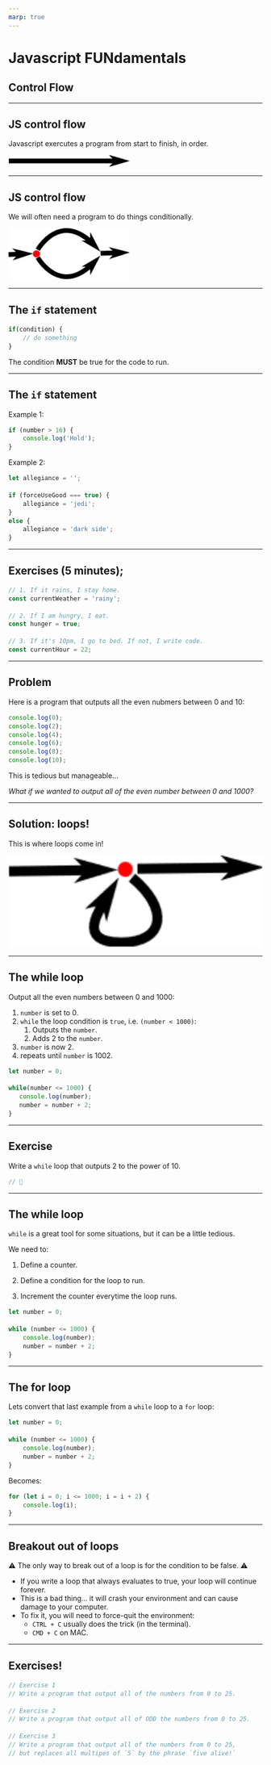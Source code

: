```yaml
---
marp: true
---
```


# Javascript FUNdamentals
## Control Flow

---

## JS control flow

Javascript exercutes a program from start to finish, in order. 

![default](assets/js-default-flow.png)

---

## JS control flow

We will often need a program to do things conditionally. 

![controlled](assets/js-control-flow.png)

---

## The `if` statement

```js
if(condition) {
    // do something
}
```

The condition **MUST** be true for the code to run.

---

## The `if` statement

Example 1:

```js
if (number > 16) {
    console.log('Hold');
}
```

Example 2:

```js
let allegiance = '';

if (forceUseGood === true) {
    allegiance = 'jedi';
} 
else {
    allegiance = 'dark side';
}
```

---

## Exercises (5 minutes);

```js
// 1. If it rains, I stay home.
const currentWeather = 'rainy';

// 2. If I am hungry, I eat.
const hunger = true;

// 3. If it's 10pm, I go to bed. If not, I write code.
const currentHour = 22;
```

---

## Problem

Here is a program that outputs all the even nubmers between 0 and 10:

```js
console.log(0);
console.log(2);
console.log(4);
console.log(6);
console.log(8);
console.log(10);
```

This is tedious but manageable...

_What if we wanted to output all of the even number between 0 and 1000?_

---

## Solution: loops!

This is where loops come in!

![loop](assets/js-loops.png)

---

## The while loop

Output all the even numbers between 0 and 1000: 

1. `number` is set to 0.
2. `while` the loop condition is `true`, i.e. `(number < 1000)`:
    1. Outputs the `number`.
    2. Adds 2 to the `number`.
3. `number` is now 2.
4. repeats until `number` is 1002.

```js
let number = 0;

while(number <= 1000) {
   console.log(number);
   number = number + 2;
}
```

---

## Exercise

Write a `while` loop that outputs 2 to the power of 10.

```js
// 🦗
```

---

## The while loop

`while` is a great tool for some situations, but it can be a little tedious.

We need to:

1. Define a counter.

2. Define a condition for the loop to run.

3. Increment the counter everytime the loop runs.

```js
let number = 0;

while (number <= 1000) {
    console.log(number);
    number = number + 2;
}
```

---

## The for loop

Lets convert that last example from a `while` loop to a `for` loop:

```js
let number = 0;

while (number <= 1000) {
    console.log(number);
    number = number + 2;
}
```

Becomes:

```js
for (let i = 0; i <= 1000; i = i + 2) {
    console.log(i);
}
```

---

## Breakout out of loops

⚠️ The only way to break out of a loop is for the condition to be false. ⚠️

- If you write a loop that always evaluates to true, your loop will continue forever.
- This is a bad thing... it will crash your environment and can cause damage to your computer.
- To fix it, you will need to force-quit the environment:
    - `CTRL + C` usually does the trick (in the terminal).
    - `CMD + C` on MAC.

---

## Exercises!

```js
// Exercise 1
// Write a program that output all of the numbers from 0 to 25.

// Exercise 2
// Write a program that output all of ODD the numbers from 0 to 25.

// Exercise 3
// Write a program that output all of the numbers from 0 to 25,
// but replaces all multipes of `5` by the phrase `five alive!`
```
